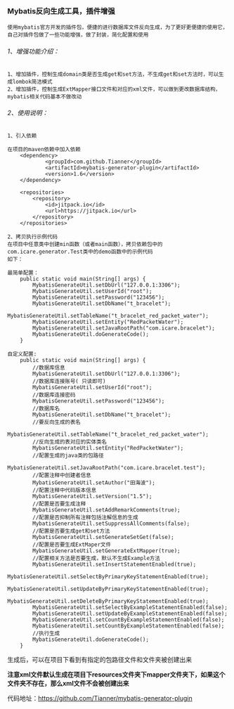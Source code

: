### Mybatis反向生成工具，插件增强

    使用mybatis官方开发的插件包，便捷的进行数据库文件反向生成，为了更好更便捷的使用它，
    自己对插件包做了一些功能增强，做了封装，简化配置和使用

###### 1、增强功能介绍：

    1、增加插件，控制生成domain类是否生成get和set方法，不生成get和set方法时，可以生成lombok简洁模式
    2、增加插件，控制生成ExtMapper接口文件和对应的xml文件，可以做到更改数据库结构，mybatis相关代码基本不做改动
        
###### 2、使用说明：
    
    1、引入依赖
  
```
在项目的maven依赖中加入依赖
	<dependency>
			<groupId>com.github.Tianner</groupId>
			<artifactId>mybatis-generator-plugin</artifactId>
			<version>1.6</version>
	</dependency>
	
    <repositories>
		<repository>
			<id>jitpack.io</id>
			<url>https://jitpack.io</url>
		</repository>
	</repositories>

```
    2、拷贝执行示例代码
    在项目中任意类中创建min函数（或者main函数），拷贝依赖包中的com.icare.generator.Test类中的demo函数中的示例代码
    如下：
     
```
最简单配置：
    public static void main(String[] args) {
        MybatisGenerateUtil.setDbUrl("127.0.0.1:3306");
        MybatisGenerateUtil.setUserId("root");
        MybatisGenerateUtil.setPassword("123456");
        MybatisGenerateUtil.setDbName("t_bracelet");
        MybatisGenerateUtil.setTableName("t_bracelet_red_packet_water");
        MybatisGenerateUtil.setEntity("RedPacketWater");
        MybatisGenerateUtil.setJavaRootPath("com.icare.bracelet");
        MybatisGenerateUtil.doGenerateCode();
    }
    
自定义配置:
    public static void main(String[] args) {
        //数据库信息
        MybatisGenerateUtil.setDbUrl("127.0.0.1:3306");
        //数据库连接账号( 只读即可)
        MybatisGenerateUtil.setUserId("root");
        //数据库连接密码
        MybatisGenerateUtil.setPassword("123456");
        //数据库名
        MybatisGenerateUtil.setDbName("t_bracelet");
        //要反向生成的表名
        MybatisGenerateUtil.setTableName("t_bracelet_red_packet_water");
        //反向生成的表对应的实体类名
        MybatisGenerateUtil.setEntity("RedPacketWater");
        //配置生成的java类的包路径
        MybatisGenerateUtil.setJavaRootPath("com.icare.bracelet.test");
        //配置注释中创建者信息
        MybatisGenerateUtil.setAuthor("田海波");
        //配置注释中代码版本信息
        MybatisGenerateUtil.setVersion("1.5");
        //配置是否要生成注释
        MybatisGenerateUtil.setAddRemarkComments(true);
        //配置是否抑制所有注释包括注解信息的生成
        MybatisGenerateUtil.setSuppressAllComments(false);
        //配置是否要生成get和set方法
        MybatisGenerateUtil.setGenerateSetGet(false);
        //配置是否要生成ExtMaper文件
        MybatisGenerateUtil.setGenerateExtMapper(true);
        //配置相关方法是否要生成，默认不生成Example方法
        MybatisGenerateUtil.setInsertStatementEnabled(true);
        MybatisGenerateUtil.setSelectByPrimaryKeyStatementEnabled(true);
        MybatisGenerateUtil.setUpdateByPrimaryKeyStatementEnabled(true);
        MybatisGenerateUtil.setDeleteByPrimaryKeyStatementEnabled(true);
        MybatisGenerateUtil.setSelectByExampleStatementEnabled(false);
        MybatisGenerateUtil.setUpdateByExampleStatementEnabled(false);
        MybatisGenerateUtil.setCountByExampleStatementEnabled(false);
        MybatisGenerateUtil.setCountByExampleStatementEnabled(false);
        //执行生成
        MybatisGenerateUtil.doGenerateCode();
    }
```

生成后，可以在项目下看到有指定的包路径文件和文件夹被创建出来

**注意xml文件默认生成在项目下resources文件夹下mapper文件夹下，如果这个文件夹不存在，那么xml文件不会被创建出来**

代码地址：https://github.com/Tianner/mybatis-generator-plugin